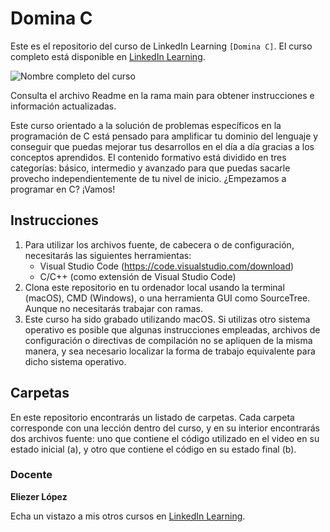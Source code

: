 # Domina C
Este es el repositorio del curso de LinkedIn Learning `[Domina C]`. El curso completo está disponible en [LinkedIn Learning][lil-course-url].

![Nombre completo del curso][lil-thumbnail-url]

Consulta el archivo Readme en la rama main para obtener instrucciones e información actualizadas.

Este curso orientado a la solución de problemas específicos en la programación de C está pensado para amplificar tu dominio del lenguaje y conseguir que puedas mejorar tus desarrollos en el día a día gracias a los conceptos aprendidos. El contenido formativo está dividido en tres categorías: básico, intermedio y avanzado para que puedas sacarle provecho independientemente de tu nivel de inicio. ¿Empezamos a programar en C? ¡Vamos!

## Instrucciones

1. Para utilizar los archivos fuente, de cabecera o de configuración, necesitarás las siguientes herramientas:
	- Visual Studio Code (https://code.visualstudio.com/download)
	- C/C++ (como extensión de Visual Studio Code)
2. Clona este repositorio en tu ordenador local usando la terminal (macOS), CMD (Windows), o una herramienta GUI como SourceTree. Aunque no necesitarás trabajar con ramas.
3. Este curso ha sido grabado utilizando macOS. Si utilizas otro sistema operativo es posible que algunas instrucciones empleadas, archivos de configuración o directivas de compilación no se apliquen de la misma manera, y sea necesario localizar la forma de trabajo equivalente para dicho sistema operativo.

## Carpetas

En este repositorio encontrarás un listado de carpetas. Cada carpeta corresponde con una lección dentro del curso, y en su interior encontrarás dos archivos fuente: uno que contiene el código utilizado en el video en su estado inicial (a), y otro que contiene el código en su estado final (b).

### Docente

**Eliezer López**

Echa un vistazo a mis otros cursos en [LinkedIn Learning](https://www.linkedin.com/learning/instructors/eliezer-lopez).

[0]: # (Replace these placeholder URLs with actual course URLs)
[lil-course-url]: https://www.linkedin.com/learning/building-a-graphql-project-with-react-js
[lil-thumbnail-url]: https://cdn.lynda.com/course/2875095/2875095-1615224395432-16x9.jpg

[1]: # (End of ES-Instruction ###############################################################################################)
